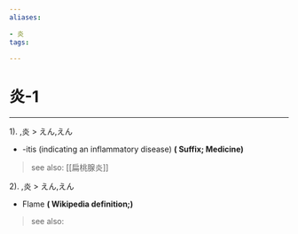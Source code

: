 ```yaml
---
aliases:
    
- 炎
tags:
    
---
```


# 炎-1
---
1).
,炎 > えん,えん

- -itis (indicating an inflammatory disease)
**( Suffix; Medicine)**
> see also:  [[扁桃腺炎]]
            
2).
,炎 > えん,えん

- Flame
**( Wikipedia definition;)**
> see also: 
            